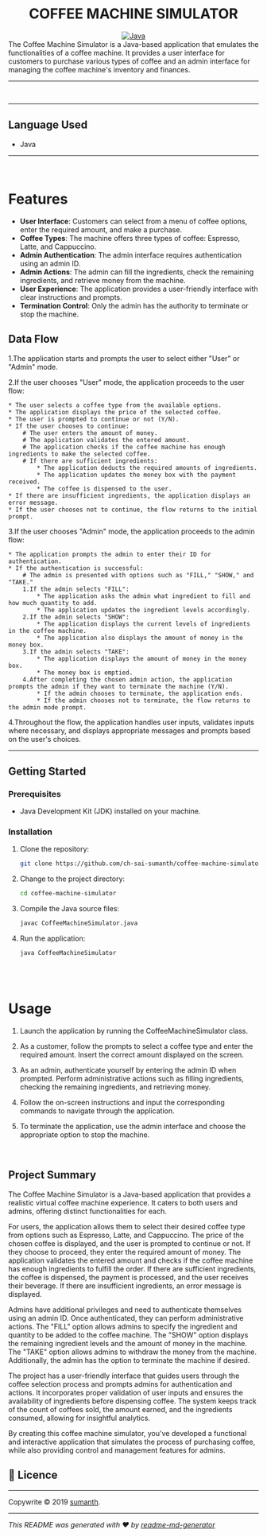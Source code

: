 <center>
<h1> COFFEE MACHINE SIMULATOR</h1>
</center>
<center>
<a href="Java url">
    <img alt="Java" src="https://img.shields.io/badge/Java->=8-darkblue.svg" />
</a>

</center>
The Coffee Machine Simulator is a Java-based application that emulates the functionalities of a coffee machine. It provides a user interface for customers to purchase various types of coffee and an admin interface for managing the coffee machine's inventory and finances.

---
<br>


---


## Language Used
* Java

---
<br>

# Features

- **User Interface**: Customers can select from a menu of coffee options, enter the required amount, and make a purchase.
- **Coffee Types**: The machine offers three types of coffee: Espresso, Latte, and Cappuccino.
- **Admin Authentication**: The admin interface requires authentication using an admin ID.
- **Admin Actions**: The admin can fill the ingredients, check the remaining ingredients, and retrieve money from the machine.
- **User Experience**: The application provides a user-friendly interface with clear instructions and prompts.
- **Termination Control**: Only the admin has the authority to terminate or stop the machine.

## Data Flow

1.The application starts and prompts the user to select either "User" or "Admin" mode.

2.If the user chooses "User" mode, the application proceeds to the user flow:

    * The user selects a coffee type from the available options.
    * The application displays the price of the selected coffee.
    * The user is prompted to continue or not (Y/N).
    * If the user chooses to continue:
        # The user enters the amount of money.
        # The application validates the entered amount.
        # The application checks if the coffee machine has enough ingredients to make the selected coffee.
        # If there are sufficient ingredients:
            * The application deducts the required amounts of ingredients.
            * The application updates the money box with the payment received.
            * The coffee is dispensed to the user.
    * If there are insufficient ingredients, the application displays an error message.
    * If the user chooses not to continue, the flow returns to the initial prompt.
3.If the user chooses "Admin" mode, the application proceeds to the admin flow:

    * The application prompts the admin to enter their ID for authentication.
    * If the authentication is successful:
        # The admin is presented with options such as "FILL," "SHOW," and "TAKE."
        1.If the admin selects "FILL":
            * The application asks the admin what ingredient to fill and how much quantity to add.
            * The application updates the ingredient levels accordingly.
        2.If the admin selects "SHOW":
            * The application displays the current levels of ingredients in the coffee machine.
            * The application also displays the amount of money in the money box.
        3.If the admin selects "TAKE":
            * The application displays the amount of money in the money box.
            * The money box is emptied.
        4.After completing the chosen admin action, the application prompts the admin if they want to terminate the machine (Y/N).
            * If the admin chooses to terminate, the application ends.
            * If the admin chooses not to terminate, the flow returns to the admin mode prompt.
4.Throughout the flow, the application handles user inputs, validates inputs where necessary, and displays appropriate messages and prompts based on the user's choices.

---

## Getting Started

### Prerequisites

- Java Development Kit (JDK) installed on your machine.

### Installation

1. Clone the repository:

   ```bash
   git clone https://github.com/ch-sai-sumanth/coffee-machine-simulator.git
2. Change to the project directory:
    ```bash
   cd coffee-machine-simulator

3. Compile the Java source files:
    ```bash
   javac CoffeeMachineSimulator.java

4. Run the application:
    ```bash
   java CoffeeMachineSimulator

<br>

<br>

# Usage
1. Launch the application by running the CoffeeMachineSimulator class.

2. As a customer, follow the prompts to select a coffee type and enter the required amount. Insert the correct amount displayed on the screen.

3. As an admin, authenticate yourself by entering the admin ID when prompted. Perform administrative actions such as filling ingredients, checking the remaining ingredients, and retrieving money.

4. Follow the on-screen instructions and input the corresponding commands to navigate through the application.

5. To terminate the application, use the admin interface and choose the appropriate option to stop the machine.


<br>

## Project Summary

The Coffee Machine Simulator is a Java-based application that provides a realistic virtual coffee machine experience. It caters to both users and admins, offering distinct functionalities for each.

For users, the application allows them to select their desired coffee type from options such as Espresso, Latte, and Cappuccino. The price of the chosen coffee is displayed, and the user is prompted to continue or not. If they choose to proceed, they enter the required amount of money. The application validates the entered amount and checks if the coffee machine has enough ingredients to fulfill the order. If there are sufficient ingredients, the coffee is dispensed, the payment is processed, and the user receives their beverage. If there are insufficient ingredients, an error message is displayed.

Admins have additional privileges and need to authenticate themselves using an admin ID. Once authenticated, they can perform administrative actions. The "FILL" option allows admins to specify the ingredient and quantity to be added to the coffee machine. The "SHOW" option displays the remaining ingredient levels and the amount of money in the machine. The "TAKE" option allows admins to withdraw the money from the machine. Additionally, the admin has the option to terminate the machine if desired.

The project has a user-friendly interface that guides users through the coffee selection process and prompts admins for authentication and actions. It incorporates proper validation of user inputs and ensures the availability of ingredients before dispensing coffee. The system keeps track of the count of coffees sold, the amount earned, and the ingredients consumed, allowing for insightful analytics.

By creating this coffee machine simulator, you've developed a functional and interactive application that simulates the process of purchasing coffee, while also providing control and management features for admins.
## 📝 Licence
---
Copywrite © 2019 [sumanth]().


 
---
_This README was generated with ❤️  by [readme-md-generator]()_


